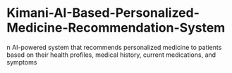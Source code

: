 # Kimani-AI-Based-Personalized-Medicine-Recommendation-System
n AI-powered system that recommends personalized medicine to patients based on their health profiles, medical history, current medications, and symptoms

